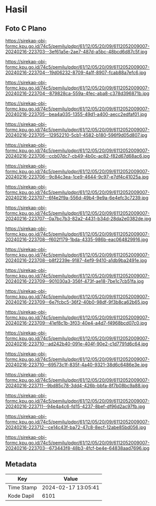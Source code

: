 # Hasil

## Foto C Plano

https://sirekap-obj-formc.kpu.go.id/74c5/pemilu/pdpr/61/12/05/20/09/6112052009007-20240216-223703--3ef61a5e-2ae7-487d-a5bc-48bcd6d87c5f.jpg

https://sirekap-obj-formc.kpu.go.id/74c5/pemilu/pdpr/61/12/05/20/09/6112052009007-20240216-223704--19d06232-8709-4a1f-8907-fcab88a7efc6.jpg

https://sirekap-obj-formc.kpu.go.id/74c5/pemilu/pdpr/61/12/05/20/09/6112052009007-20240216-223704--879828ca-559a-4fec-aba8-c378d396871b.jpg

https://sirekap-obj-formc.kpu.go.id/74c5/pemilu/pdpr/61/12/05/20/09/6112052009007-20240216-223705--bea4a035-1355-49d1-a400-aecc2edfaf01.jpg

https://sirekap-obj-formc.kpu.go.id/74c5/pemilu/pdpr/61/12/05/20/09/6112052009007-20240216-223705--12952210-5cb1-4582-b180-596f9d05d807.jpg

https://sirekap-obj-formc.kpu.go.id/74c5/pemilu/pdpr/61/12/05/20/09/6112052009007-20240216-223706--ccb07dc7-cb49-4b0c-ac82-f82d67d68ac6.jpg

https://sirekap-obj-formc.kpu.go.id/74c5/pemilu/pdpr/61/12/05/20/09/6112052009007-20240216-223706--9c84c3ea-1ce9-4644-9c97-e7df4c41025a.jpg

https://sirekap-obj-formc.kpu.go.id/74c5/pemilu/pdpr/61/12/05/20/09/6112052009007-20240216-223707--6f4e2f9a-556d-49b4-9e9a-6e4efc3c7239.jpg

https://sirekap-obj-formc.kpu.go.id/74c5/pemilu/pdpr/61/12/05/20/09/6112052009007-20240216-223707--0a7bc7b3-82a2-4431-b34d-28da2e0382de.jpg

https://sirekap-obj-formc.kpu.go.id/74c5/pemilu/pdpr/61/12/05/20/09/6112052009007-20240216-223708--f602f179-1bda-4335-986b-eac064829916.jpg

https://sirekap-obj-formc.kpu.go.id/74c5/pemilu/pdpr/61/12/05/20/09/6112052009007-20240216-223708--b8f2239e-9187-4ef9-9410-a1db9ba2491e.jpg

https://sirekap-obj-formc.kpu.go.id/74c5/pemilu/pdpr/61/12/05/20/09/6112052009007-20240216-223709--901030a3-356f-473f-ae18-7be1c7cb51fa.jpg

https://sirekap-obj-formc.kpu.go.id/74c5/pemilu/pdpr/61/12/05/20/09/6112052009007-20240216-223709--6e7fcbc5-36f2-40b0-98df-9f3b8ca62b65.jpg

https://sirekap-obj-formc.kpu.go.id/74c5/pemilu/pdpr/61/12/05/20/09/6112052009007-20240216-223709--41ef8c1b-3f03-40e4-a4d7-f4968bcd07c0.jpg

https://sirekap-obj-formc.kpu.go.id/74c5/pemilu/pdpr/61/12/05/20/09/6112052009007-20240216-223710--ad242b40-091e-404f-90e2-c1d7791d6c64.jpg

https://sirekap-obj-formc.kpu.go.id/74c5/pemilu/pdpr/61/12/05/20/09/6112052009007-20240216-223710--69573c1f-835f-4a40-9321-38d6c6486e3e.jpg

https://sirekap-obj-formc.kpu.go.id/74c5/pemilu/pdpr/61/12/05/20/09/6112052009007-20240216-223711--9bd85c78-3dd4-426b-bbfa-8f7b08bc9a88.jpg

https://sirekap-obj-formc.kpu.go.id/74c5/pemilu/pdpr/61/12/05/20/09/6112052009007-20240216-223711--94e4a4c6-fd15-4237-8bef-df96d2ac97fb.jpg

https://sirekap-obj-formc.kpu.go.id/74c5/pemilu/pdpr/61/12/05/20/09/6112052009007-20240216-223712--ce14c43f-ba72-47c8-8ecf-12abe85bd056.jpg

https://sirekap-obj-formc.kpu.go.id/74c5/pemilu/pdpr/61/12/05/20/09/6112052009007-20240216-223703--673443f8-48b3-4fcf-be4e-64838aad7696.jpg


## Metadata

| Key        | Value               |
| ---------- | ------------------- |
| Time Stamp | 2024-02-17 13:05:41 |
| Kode Dapil | 6101                |



